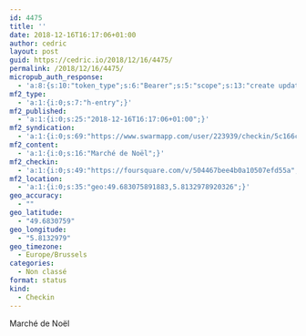 ```yaml
---
id: 4475
title: ''
date: 2018-12-16T16:17:06+01:00
author: cedric
layout: post
guid: https://cedric.io/2018/12/16/4475/
permalink: /2018/12/16/4475/
micropub_auth_response:
  - 'a:8:{s:10:"token_type";s:6:"Bearer";s:5:"scope";s:13:"create update";s:2:"me";s:18:"https://cedric.io/";s:9:"issued_by";s:45:"https://cedric.io/wp-json/indieauth/1.0/token";s:9:"client_id";s:27:"https://ownyourswarm.p3k.io";s:9:"issued_at";i:1542614471;s:4:"user";i:1;s:13:"last_accessed";i:1544973444;}'
mf2_type:
  - 'a:1:{i:0;s:7:"h-entry";}'
mf2_published:
  - 'a:1:{i:0;s:25:"2018-12-16T16:17:06+01:00";}'
mf2_syndication:
  - 'a:1:{i:0;s:69:"https://www.swarmapp.com/user/223939/checkin/5c166c72054e29002c644ff5";}'
mf2_content:
  - 'a:1:{i:0;s:16:"Marché de Noël";}'
mf2_checkin:
  - 'a:1:{i:0;s:49:"https://foursquare.com/v/504467bee4b0a10507efd55a";}'
mf2_location:
  - 'a:1:{i:0;s:35:"geo:49.683075891883,5.8132978920326";}'
geo_accuracy:
  - ""
geo_latitude:
  - "49.6830759"
geo_longitude:
  - "5.8132979"
geo_timezone:
  - Europe/Brussels
categories:
  - Non classé
format: status
kind:
  - Checkin
---
```

Marché de Noël

</p>